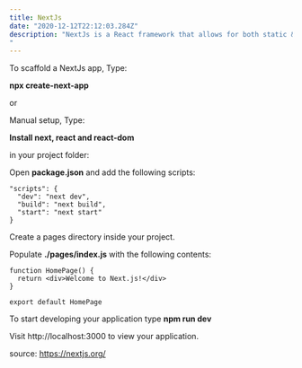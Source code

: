 ```yaml
---
title: NextJs
date: "2020-12-12T22:12:03.284Z"
description: "NextJs is a React framework that allows for both static & server side rendering, has TypeScript support, smart bundling, route pre-fetching, and more.
"
---
```




To scaffold a NextJs app, Type:

**npx create-next-app**


or


Manual setup, Type:

**Install next, react and react-dom** 

in your project folder:


Open **package.json** and add the following scripts:

```
"scripts": {
  "dev": "next dev",
  "build": "next build",
  "start": "next start"
}

```

Create a pages directory inside your project.

Populate **./pages/index.js** with the following contents:

```
function HomePage() {
  return <div>Welcome to Next.js!</div>
}

export default HomePage

```

To start developing your application type **npm run dev**

Visit http://localhost:3000 to view your application.




source: https://nextjs.org/